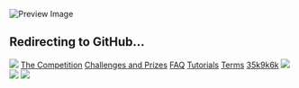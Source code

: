 ![Preview Image](https://framerusercontent.com/images/HBA5vNT8jvHlhjxkuAYiRS2WLWE.jpg)
## Redirecting to GitHub…
[![](https://framerusercontent.com/images/aPtLvraX9agw6nlGOAOwxlRHtKI.svg)](https://www.langflow.org/pt/aidevs-india/<../old-home>)
[The Competition](https://www.langflow.org/pt/aidevs-india/<../aidevs-india>)
[Challenges and Prizes](https://www.langflow.org/pt/aidevs-india/<./challenges>)
[FAQ](https://www.langflow.org/pt/aidevs-india/<./faq>)
[Tutorials](https://www.langflow.org/pt/aidevs-india/<./tutorials>)
[Terms](https://www.langflow.org/pt/aidevs-india/<../>)
[35k](https://www.langflow.org/pt/aidevs-india/<https:/bit.ly/langflow>)[9k](https://www.langflow.org/pt/aidevs-india/<https:/bit.ly/langflow-discord>)[6k](https://www.langflow.org/pt/aidevs-india/<https:/twitter.com/langflow_ai>)
[![](https://framerusercontent.com/images/aPtLvraX9agw6nlGOAOwxlRHtKI.svg)](https://www.langflow.org/pt/aidevs-india/<../old-home>)
[![](https://framerusercontent.com/images/aPtLvraX9agw6nlGOAOwxlRHtKI.svg)](https://www.langflow.org/pt/aidevs-india/<../old-home>)
![](https://framerusercontent.com/images/XsXHkHpEp361famMUwzS6j9QHo.png)
